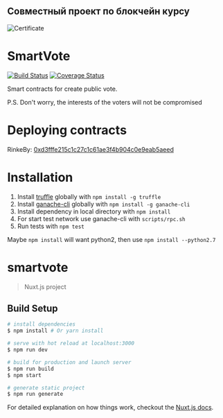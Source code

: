 ## Совместный проект по блокчейн курсу

![Certificate](https://pp.userapi.com/c846220/v846220941/e7670/YFfo7lYugTM.jpg)

# SmartVote
[![Build Status](https://travis-ci.org/ShagaleevAlexey/SmartVote.svg?branch=develop)](https://travis-ci.org/ShagaleevAlexey/SmartVote) [![Coverage Status](https://coveralls.io/repos/github/ShagaleevAlexey/SmartVote/badge.svg?branch=develop)](https://coveralls.io/github/ShagaleevAlexey/SmartVote?branch=develop)

Smart contracts for create public vote.

P.S. Don't worry, the interests of the voters will not be compromised

# Deploying contracts

RinkeBy: [0xd3fffe215c1c27c1c61ae3f4b904c0e9eab5aeed](https://rinkeby.etherscan.io/address/0xd3fffe215c1c27c1c61ae3f4b904c0e9eab5aeed)

# Installation
1. Install [truffle](http://truffleframework.com) globally with `npm install -g truffle`
2. Install [ganache-cli](https://github.com/trufflesuite/ganache-cli) globally with `npm install -g ganache-cli`
3. Install dependency in local directory with `npm install`
4. For start test network use ganache-cli with `scripts/rpc.sh`
5. Run tests with `npm test`

Maybe `npm install` will want python2, then use `npm install --python2.7` 

# smartvote

> Nuxt.js project

## Build Setup

``` bash
# install dependencies
$ npm install # Or yarn install

# serve with hot reload at localhost:3000
$ npm run dev

# build for production and launch server
$ npm run build
$ npm start

# generate static project
$ npm run generate
```

For detailed explanation on how things work, checkout the [Nuxt.js docs](https://github.com/nuxt/nuxt.js).


